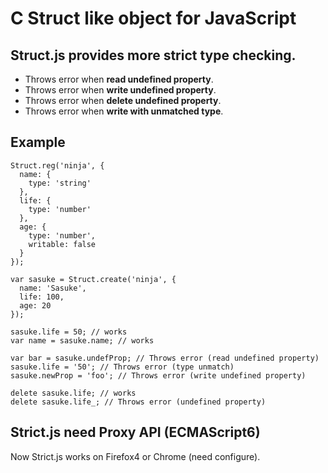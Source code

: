 # C Struct like object for JavaScript

## Struct.js provides more strict type checking.

* Throws error when **read undefined property**.
* Throws error when **write undefined property**.
* Throws error when **delete undefined property**.
* Throws error when **write with unmatched type**.

## Example

    Struct.reg('ninja', {
      name: {
        type: 'string'
      }, 
      life: {
        type: 'number'
      },
      age: {
        type: 'number',
        writable: false
      }
    });

    var sasuke = Struct.create('ninja', {
      name: 'Sasuke',
      life: 100,
      age: 20
    });

    sasuke.life = 50; // works
    var name = sasuke.name; // works

    var bar = sasuke.undefProp; // Throws error (read undefined property)
    sasuke.life = '50'; // Throws error (type unmatch)
    sasuke.newProp = 'foo'; // Throws error (write undefined property)

    delete sasuke.life; // works
    delete sasuke.life_; // Throws error (undefined property)

## Strict.js need Proxy API (ECMAScript6)

Now Strict.js works on Firefox4 or Chrome (need configure).
